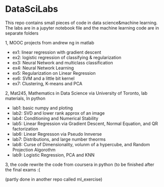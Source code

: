 # DataSciLabs

This repo contains small pieces of code in data science&machine learning. The labs are in a jupyter notebook file and the machine learning code are in separate folders

1, MOOC projects from andrew ng in matlab 

* ex1: linear regression with gradient descent
* ex2: logistic regression of classifying & regularization
* ex3: Neural Network and multiclass classification
* ex4: Neural Network Learning
* ex5: Regularization on Linear Regression
* ex6: SVM and a little bit kernel
* ex7: Clustering, K-means and PCA

2, Mat245, Mathematics in Data Science via University of Toronto, lab materials, In python

* lab1: basic numpy and ploting
* lab2: SVD and lower rank approx of an image
* lab4: Conditioning and Numerical Stability
* lab5: Linear Regression via Gradient Descent, Normal Equation, and QR factorization
* lab6: Linear Regresson via Pseudo Innverse 
* lab7: Distributions, and large number theorms
* lab8: Curse of Dimensionality, volunm of a hypercube, and Random Projection Algorothm
* lab9: Logistic Regression, PCA and KNN

3, the code rewrite the code from coursera in python (to be finished after the final exams :(

(partly done in another repo called ml_exercise)

